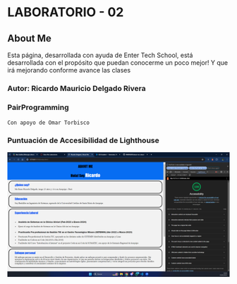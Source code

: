 # LABORATORIO - 02

## About Me

Esta página, desarrollada con ayuda de Enter Tech School, está desarrollada con el propósito que puedan conocerme un poco mejor! Y que irá mejorando conforme avance las clases

### Autor: Ricardo Mauricio Delgado Rivera

### PairProgramming

    Con apoyo de Omar Torbisco

### Puntuación de Accesibilidad de Lighthouse

![Puntuación_en_lighthouse](img/LigthHouse%20-%20v3.png)